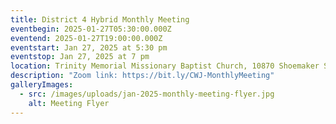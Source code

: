 ```yaml
---
title: District 4 Hybrid Monthly Meeting
eventbegin: 2025-01-27T05:30:00.000Z
eventend: 2025-01-27T19:00:00.000Z
eventstart: Jan 27, 2025 at 5:30 pm
eventstop: Jan 27, 2025 at 7 pm
location: Trinity Memorial Missionary Baptist Church, 10870 Shoemaker St.
description: "Zoom link: https://bit.ly/CWJ-MonthlyMeeting"
galleryImages:
  - src: /images/uploads/jan-2025-monthly-meeting-flyer.jpg
    alt: Meeting Flyer
---
```

